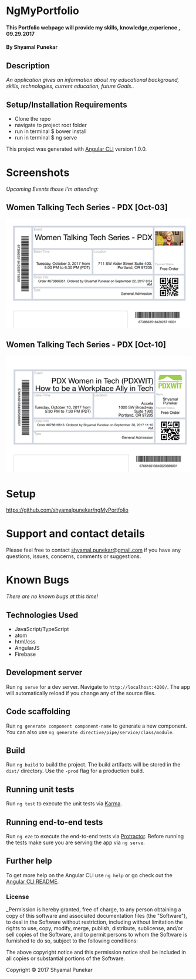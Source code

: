# NgMyPortfolio

#### This Portfolio webpage will provide my skills, knowledge,experience , 09.29.2017

#### By Shyamal Punekar

## Description

_An application gives an information about my educational background, skills, technologies, current education, future Goals.._

## Setup/Installation Requirements
* Clone the repo
* navigate to  project root folder
* run in terminal $ bower install
* run in terminal $ ng serve

This project was generated with [Angular CLI](https://github.com/angular/angular-cli) version 1.0.0.

# Screenshots
 _Upcoming Events those I'm attending:_
## Women Talking Tech Series - PDX [Oct-03]
![Guest Speaker: Perry Eising](images/PDXWIT1.png)

## Women Talking Tech Series - PDX [Oct-10]
![Goal: To pursue tech careers](images/PDXWIT2.png)


# Setup
https://github.com/shyamalpunekar/ngMyPortfolio

# Support and contact details

  Please feel free to contact shyamal.punekar@gmail.com if you have any questions, issues, concerns, comments or suggestions.
# Known Bugs

_There are no known bugs at this time!_

## Technologies Used

* JavaScript/TypeScript
* atom
* html/css
* AngularJS
* Firebase

## Development server

Run `ng serve` for a dev server. Navigate to `http://localhost:4200/`. The app will automatically reload if you change any of the source files.

## Code scaffolding

Run `ng generate component component-name` to generate a new component. You can also use `ng generate directive/pipe/service/class/module`.

## Build

Run `ng build` to build the project. The build artifacts will be stored in the `dist/` directory. Use the `-prod` flag for a production build.

## Running unit tests

Run `ng test` to execute the unit tests via [Karma](https://karma-runner.github.io).

## Running end-to-end tests

Run `ng e2e` to execute the end-to-end tests via [Protractor](http://www.protractortest.org/).
Before running the tests make sure you are serving the app via `ng serve`.

## Further help

To get more help on the Angular CLI use `ng help` or go check out the [Angular CLI README](https://github.com/angular/angular-cli/blob/master/README.md).

### License

_Permission is hereby granted, free of charge, to any person obtaining a copy of this software and associated documentation files (the "Software"), to deal in the Software without restriction, including without limitation the rights to use, copy, modify, merge, publish, distribute, sublicense, and/or sell copies of the Software, and to permit persons to whom the Software is furnished to do so, subject to the following conditions:

The above copyright notice and this permission notice shall be included in all copies or substantial portions of the Software.

Copyright &copy; 2017 Shyamal Punekar
